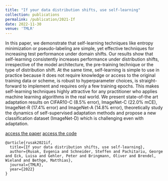 ```yaml
---
title: "If your data distribution shifts, use self-learning"
collection: publications
permalink: /publication/2021-If
date: 2022-11-30
venue: 'TMLR'
---
```

In this paper, we demonstrate that self-learning techniques like entropy minimization or pseudo-labeling are simple, yet effective techniques for increasing test performance under domain shifts. Our results show that self-learning consistently increases performance under distribution shifts, irrespective of the model architecture, the pre-training technique or the type of distribution shift. At the same time, self-learning is simple to use in practice because it does not require knowledge or access to the original training data or scheme, is robust to hyperparameter choices, is straight-forward to implement and requires only a few training epochs. This makes self-learning techniques highly attractive for any practitioner who applies machine learning algorithms in the real world. We present state-of-the art adaptation results on CIFAR10-C (8.5% error),  ImageNet-C (22.0% mCE), ImageNet-R (17.4% error) and ImageNet-A (14.8% error), theoretically study the dynamics of self-supervised adaptation methods and propose a new classification dataset (ImageNet-D) which is challenging even with adaptation.

[access the paper](https://openreview.net/forum?id=1oEvY1a67c1)
[access the code](https://github.com/bethgelab/robustness)

```
@article{rusak2021if,
  title={If your data distribution shifts, use self-learning},
  author={Rusak, Evgenia and Schneider, Steffen and Pachitariu, George and Eck, Luisa and Gehler, Peter and Bringmann, Oliver and Brendel, Wieland and Bethge, Matthias},
  journal={TMLR},
  year={2022}
}
```